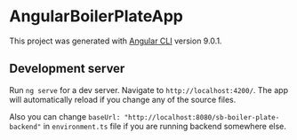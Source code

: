 # AngularBoilerPlateApp

This project was generated with [Angular CLI](https://github.com/angular/angular-cli) version 9.0.1.

## Development server

Run `ng serve` for a dev server. Navigate to `http://localhost:4200/`. The app will automatically reload if you change any of the source files.

Also you can change `baseUrl: "http://localhost:8080/sb-boiler-plate-backend"` in `environment.ts` file if you are running backend somewhere else.
